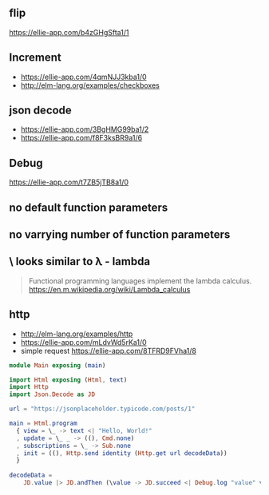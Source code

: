 ## flip

https://ellie-app.com/b4zGHgSfta1/1

## Increment

- https://ellie-app.com/4qmNJJ3kba1/0
- http://elm-lang.org/examples/checkboxes

## json decode
- https://ellie-app.com/3BgHMG99ba1/2
- https://ellie-app.com/f8F3ksBR9a1/6

## Debug

https://ellie-app.com/t7ZB5jTB8a1/0

## no default function parameters

## no varrying number of function parameters

## \ looks similar to λ - lambda

>Functional programming languages implement the lambda calculus. https://en.m.wikipedia.org/wiki/Lambda_calculus

## http

- http://elm-lang.org/examples/http
- https://ellie-app.com/mLdvWd5rKa1/0
- simple request https://ellie-app.com/8TFRD9FVha1/8

```elm
module Main exposing (main)

import Html exposing (Html, text)
import Http
import Json.Decode as JD

url = "https://jsonplaceholder.typicode.com/posts/1"

main = Html.program
  { view = \_ -> text <| "Hello, World!"
  , update = \_ _ -> ((), Cmd.none)
  , subscriptions = \_ -> Sub.none
  , init = ((), Http.send identity (Http.get url decodeData))
  }
        
decodeData =
    JD.value |> JD.andThen (\value -> JD.succeed <| Debug.log "value" value)
```